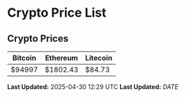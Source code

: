 # Crypto Price List

## Crypto Prices
| Bitcoin | Ethereum | Litecoin |
| ------- | -------- | -------- |
| $94997 | $1802.43 | $84.73 |
**Last Updated:** 2025-04-30 12:29 UTC
**Last Updated:** $DATE$
